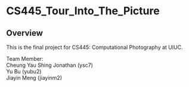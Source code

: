 # CS445_Tour_Into_The_Picture

## Overview
This is the final project for CS445: Computational Photography at UIUC.


Team Member:\
Cheung Yau Shing Jonathan (ysc7)\
Yu Bu (yubu2)\
Jiayin Meng (jiayinm2)

